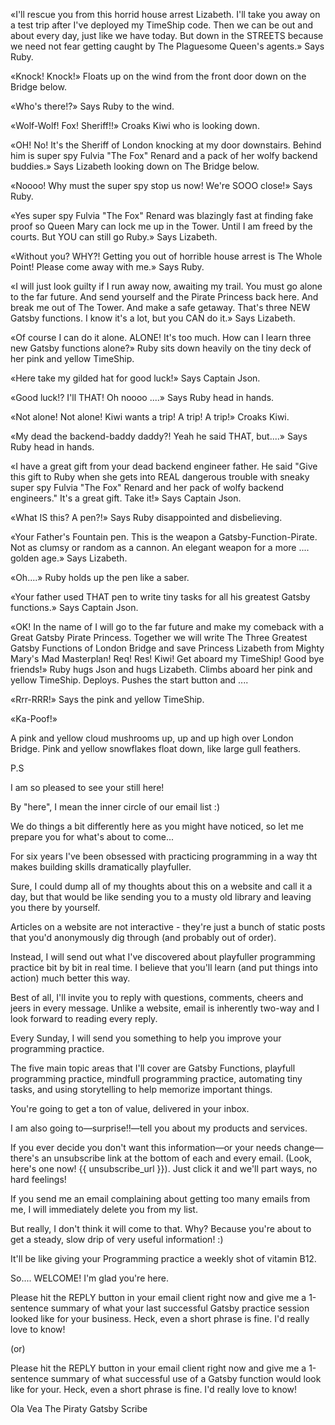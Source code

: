 

«I'll rescue you from this horrid house arrest Lizabeth. I'll take you away on a test trip after I've deployed my TimeShip code. Then we can be out and about every day, just like we have today. But down in the STREETS because we need not fear getting caught by The Plaguesome Queen's agents.» Says Ruby.

«Knock! Knock!» Floats up on the wind from the front door down on the Bridge below.

«Who's there!?» Says Ruby to the wind.

«Wolf-Wolf! Fox! Sheriff!!» Croaks Kiwi who is looking down.

«OH! No! It's the Sheriff of London knocking at my door downstairs. Behind him is super spy Fulvia "The Fox" Renard and a pack of her wolfy backend buddies.» Says Lizabeth looking down on The Bridge below.

«Noooo! Why must the super spy stop us now! We're SOOO close!» Says Ruby.

«Yes super spy Fulvia "The Fox" Renard was blazingly fast at finding fake proof so Queen Mary can lock me up in the Tower. Until I am freed by the courts. But YOU can still go Ruby.» Says Lizabeth.

«Without you? WHY?! Getting you out of horrible house arrest is The Whole Point! Please come away with me.» Says Ruby.

«I will just look guilty if I run away now, awaiting my trail. You must go alone to the far future. And send yourself and the Pirate Princess back here. And break me out of The Tower. And make a safe getaway. That's three NEW Gatsby functions. I know it's a lot, but you CAN do it.» Says Lizabeth.

«Of course I can do it alone. ALONE! It's too much. How can I learn three new Gatsby functions alone?» Ruby sits down heavily on the tiny deck of her pink and yellow TimeShip.

«Here take my gilded hat for good luck!» Says Captain Json.

«Good luck!? I'll THAT! Oh noooo ....» Says Ruby head in hands.

«Not alone! Not alone! Kiwi wants a trip! A trip! A trip!» Croaks Kiwi.




«My dead the backend-baddy daddy?! Yeah he said THAT, but....» Says Ruby head in hands.

«I have a great gift from your dead backend engineer father. He said "Give this gift to Ruby when she gets into REAL dangerous trouble with sneaky super spy Fulvia "The Fox" Renard and her pack of wolfy backend engineers." It's a great gift. Take it!» Says Captain Json.

«What IS this? A pen?!» Says Ruby disappointed and disbelieving.

«Your Father's Fountain pen. This is the weapon a Gatsby-Function-Pirate. Not as clumsy or random as a cannon. An elegant weapon for a more .... golden age.» Says Lizabeth.

«Oh....» Ruby holds up the pen like a saber.

«Your father used THAT pen to write tiny tasks for all his greatest Gatsby functions.» Says Captain Json.

«OK! In the name of I will go to the far future and make my comeback with a Great Gatsby Pirate Princess. Together we will write The Three Greatest Gatsby Functions of London Bridge and save Princess Lizabeth from Mighty Mary's Mad Masterplan! Req! Res! Kiwi! Get aboard my TimeShip! Good bye friends!» Ruby hugs Json and hugs Lizabeth. Climbs aboard her pink and yellow TimeShip. Deploys. Pushes the start button and ....

«Rrr-RRR!» Says the pink and yellow  TimeShip.

«Ka-Poof!»

A pink and yellow cloud mushrooms up, up and up high over London Bridge. Pink and yellow snowflakes float down, like large gull feathers.

P.S

I am so pleased to see your still here!

By "here", I mean the inner circle of our email list :)

We do things a bit differently here as you might have noticed, so let me prepare you for what's about to come...

For six years I've been obsessed with practicing programming in a way tht
makes building skills dramatically playfuller.

Sure, I could dump all of my thoughts about this on a website and call it a day, but that would be like sending you to a musty old library and leaving you there by yourself.

Articles on a website are not interactive - they're just a bunch of static posts that you'd anonymously dig through (and probably out of order).

Instead, I will send out what I've discovered about playfuller programming practice bit by bit in real time. I believe that you'll learn (and put things into action) much better this way.

Best of all, I'll invite you to reply with questions, comments, cheers and jeers in every message. Unlike a website, email is inherently two-way and I look forward to reading every reply.

Every Sunday, I will send you something to help you improve your programming practice.

The five main topic areas that I'll cover are Gatsby Functions, playfull programming practice, mindfull programming practice, automating tiny tasks, and using storytelling to help memorize important things.

You're going to get a ton of value, delivered in your inbox.

I am also going to—surprise!!—tell you about my products and services.

If you ever decide you don't want this information—or your needs change—there's an unsubscribe link at the bottom of each and every email. (Look, here's one now! {{ unsubscribe_url }}). Just click it and we'll part ways, no hard feelings!

If you send me an email complaining about getting too many emails from me, I will immediately delete you from my list.

But really, I don't think it will come to that. Why? Because you're about to get a steady, slow drip of very useful information! :)

It'll be like giving your Programming practice a weekly shot of vitamin B12.

So.... WELCOME! I'm glad you're here.

Please hit the REPLY button in your email client right now and give me a 1-sentence summary of what your last successful Gatsby practice session looked like for your business. Heck, even a short phrase is fine. I'd really love to know!

(or)

Please hit the REPLY button in your email client right now and give me a 1-sentence summary of what successful use of a Gatsby function would look like for your. Heck, even a short phrase is fine. I'd really love to know!

Ola Vea
The Piraty Gatsby Scribe

